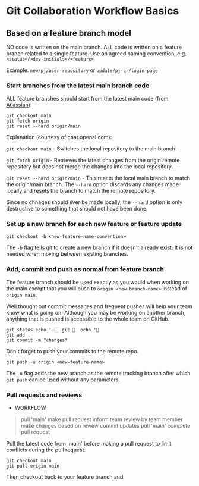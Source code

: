 # Git Collaboration Workflow Basics
## Based on a feature branch model

NO code is written on the main branch.
ALL code is written on a feature branch related to a single feature.
Use an agreed naming convention, e.g. `<status>/<dev-initials>/<feature>`

Example: `new/pj/user-repository` or `update/pj-qr/login-page`

### Start branches from the latest main branch code

ALL feature branches should start from the latest main code (from [Atlassian](https://www.atlassian.com/git/tutorials/comparing-workflows/feature-branch-workflow)):
```
git checkout main
git fetch origin 
git reset --hard origin/main
```
Explanation (courtesy of chat.openai.com):

`git checkout main` - Switches the local repository to the main branch.

`git fetch origin` - Retrieves the latest changes from the origin remote repository but does not merge the changes into the local repository.

`git reset --hard origin/main` - This resets the local main branch to match the origin/main branch. The `--hard` option discards any changes made locally and resets the branch to match the remote repository.

Since no chnages should ever be made locally, the `--hard` option is only destructive to something that should not have been done.

### Set up a new branch for each new feature or feature update
```
git checkout -b <new-feature-name-convention>
```
The `-b` flag tells git to create a new branch if it doesn't already exist. It is not needed when moving between existing branches.

### Add, commit and push as normal from feature branch

The feature branch should be used exactly as you would when working on the main except that you will push to `origin <new-branch-name>` instead of `origin main`.

Well thought out commit messages and frequent pushes will help your team know what is going on. Although you may be working on another branch, anything that is pushed is accessible to the whole team on GitHub.
```
git status echo '👉🏻 git 👻  echo '🚀 
git add .
git commit -m "changes"
```
Don't forget to push your commits to the remote repo.
```
git push -u origin <new-feature-name>
```
The `-u` flag adds the new branch as the remote tracking branch after which `git push` can be used without any parameters.

### Pull requests and reviews

* WORKFLOW
> pull 'main'
> make pull request
> inform team
> review by team member
> make changes based on review
> commit updates
> pull 'main'
> complete pull request

Pull the latest code from 'main' before making a pull request to limit conflicts during the pull request.
```
git checkout main
git pull origin main
```
Then checkout back to your feature branch and 

